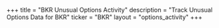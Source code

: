 +++
title = "BKR Unusual Options Activity"
description = "Track Unusual Options Data for BKR"
ticker = "BKR"
layout = "options_activity"
+++

